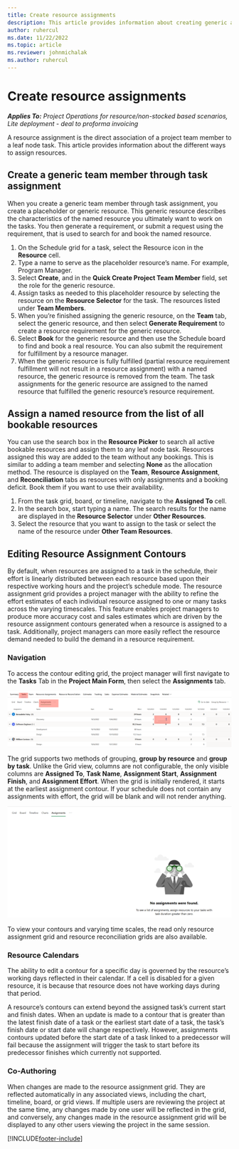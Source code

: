 ```yaml
---
title: Create resource assignments
description: This article provides information about creating generic and named resource assignments.
author: ruhercul
ms.date: 11/22/2022
ms.topic: article
ms.reviewer: johnmichalak
ms.author: ruhercul
---
```


# Create resource assignments

_**Applies To:** Project Operations for resource/non-stocked based scenarios, Lite deployment - deal to proforma invoicing_


A resource assignment is the direct association of a project team member to a leaf node task. This article provides information about the different ways to assign resources.

## Create a generic team member through task assignment


When you create a generic team member through task assignment, you create a placeholder or generic resource. This generic resource describes the characteristics of the named resource you ultimately want to work on the tasks. You then generate a requirement, or submit a request using the requirement, that is used to search for and book the named resource.

1. On the Schedule grid for a task, select the Resource icon in the **Resource** cell.
2. Type a name to serve as the placeholder resource’s name. For example, Program Manager.
3. Select **Create**, and in the **Quick Create Project Team Member** field, set the role for the generic resource.
4. Assign tasks as needed to this placeholder resource by selecting the resource on the **Resource Selector** for the task. The resources listed under **Team Members**.
5. When you’re finished assigning the generic resource, on the **Team** tab, select the generic resource, and then select **Generate Requirement** to create a resource requirement for the generic resource.
6. Select **Book** for the generic resource and then use the Schedule board to find and book a real resource. You can also submit the requirement for fulfillment by a resource manager.
7. When the generic resource is fully fulfilled (partial resource requirement fulfillment will not result in a resource assignment) with a named resource, the generic resource is removed from the team. The task assignments for the generic resource are assigned to the named resource that fulfilled the generic resource’s resource requirement.

## Assign a named resource from the list of all bookable resources

You can use the search box in the **Resource Picker** to search all active bookable resources and assign them to any leaf node task. Resources assigned this way are added to the team without any bookings. This is similar to adding a team member and selecting **None** as the allocation method. The resource is displayed on the **Team**, **Resource Assignment**, and **Reconciliation** tabs as resources with only assignments and a booking deficit. Book them if you want to use their availability.

1. From the task grid, board, or timeline, navigate to the **Assigned To** cell.
2. In the search box, start typing a name. The search results for the name are displayed in the **Resource Selector** under **Other Resources**.
3. Select the resource that you want to assign to the task or select the name of the resource under **Other Team Resources**.

## Editing Resource Assignment Contours
By default, when resources are assigned to a task in the schedule, their effort is linearly distributed between each resource based upon their respective working hours and the project’s schedule mode. The resource assignment grid provides a project manager with the ability to refine the effort estimates of each individual resource assigned to one or many tasks across the varying timescales.
This feature enables project managers to produce more accuracy cost and sales estimates which are driven by the resource assignment contours generated when a resource is assigned to a task. Additionally, project managers can more easily reflect the resource demand needed to build the demand in a resource requirement.

### Navigation
To access the contour editing grid, the project manager will first navigate to the **Tasks** Tab in the **Project Main Form**, then select the **Assignments** tab. 

![Assignment Grid Navigation](media/AssignmentGrid.png)
 
The grid supports two methods of grouping, **group by resource** and **group by task**.  Unlike the Grid view, columns are not configurable, the only visible columns are **Assigned To**, **Task Name**, **Assignment Start**, **Assignment Finish**, and **Assignment Effort**.
When the grid is initially rendered, it starts at the earliest assignment contour.  If your schedule does not contain any assignments with effort, the grid will be blank and will not render anything.  

![Empty Assignment Grid](media/emptyassignmentgrid.png)
 
To view your contours and varying time scales, the read only resource assignment grid and resource reconciliation grids are also available.

### Resource Calendars
The ability to edit a contour for a specific day is governed by the resource’s working days reflected in their calendar. If a cell is disabled for a given resource, it is because that resource does not have working days during that period. 

A resource’s contours can extend beyond the assigned task’s current start and finish dates. When an update is made to a contour that is greater than the latest finish date of a task or the earliest start date of a task, the task’s finish date or start date will change respectively. However, assignments contours updated before the start date of a task linked to a predecessor will fail because the assignment will trigger the task to start before its predecessor finishes which currently not supported.

### Co-Authoring
When changes are made to the resource assignment grid. They are reflected automatically in any associated views, including the chart, timeline, board, or grid views. If multiple users are reviewing the project at the same time, any changes made by one user will be reflected in the grid, and conversely, any changes made in the resource assignment grid will be displayed to any other users viewing the project in the same session.


[!INCLUDE[footer-include](../includes/footer-banner.md)]
